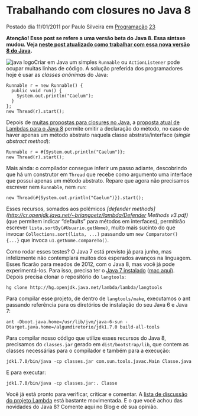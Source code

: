 # Trabalhando com closures no Java 8

Postado dia 11/01/2011 por Paulo Silveira em [Programação](https://blog.caelum.com.br/category/programacao/) [23](https://blog.caelum.com.br/trabalhando-com-closures-no-java-8/#comments)

**Atenção! Esse post se refere a uma versão beta do Java 8. Essa sintaxe mudou. Veja [neste post atualizado como trabalhar com essa nova versão 8 do Java](https://blog.caelum.com.br/o-minimo-que-voce-deve-saber-de-java-8/).**

![java logo](https://i0.wp.com/blog.caelum.com.br/wp-content/uploads/2011/01/java-logo-e1294754330666.png?resize=99%2C185&ssl=1)Criar em Java um simples `Runnable` ou `ActionListener` pode ocupar muitas linhas de código. A solução preferida dos programadores hoje é usar as *classes anônima*s do Java:

```
Runnable r = new Runnable() {
  public void run() {
    System.out.println("Caelum"); 
  }
};
new Thread(r).start();
```

Depois de [muitas propostas para closures no Java](http://www.infoq.com/news/2007/04/java-closures-update), a [proposta atual de Lambdas para o Java 8](http://cr.openjdk.java.net/~briangoetz/lambda/lambda-state-3.html) permite omitir a declaração do método, no caso de haver apenas um método abstrato naquela classe abstrata/interface (*single abstract method*):

```
Runnable r = #{System.out.println("Caelum")};
new Thread(r).start();
```

Mais ainda: o compilador consegue inferir um passo adiante, descobrindo que há um construtor em `Thread` que recebe como argumento uma interface que possui apenas um método abstrato. Repare que agora não precisamos escrever nem `Runnable`, nem `run`:

```
new Thread(#{System.out.println("Caelum")}).start();
```

Esses recursos, somados aos polêmicos *[defender methods](http://cr.openjdk.java.net/~briangoetz/lambda/Defender Methods v3.pdf)* (que permitem indicar “defaults” para métodos em interfaces), permitirão escrever `lista.sortBy(#Usuario.getNome)`, muito mais sucinto do que invocar `Collections.sort(lista, ...)` passando um `new Comparator() {...}` que invoca `u1.getNome.compareTo()`.

Como rodar esses testes? O Java 7 está previsto já para junho, mas infelizmente não contemplará muitos dos esperados avanços na linguagem. Esses ficarão para meados de 2012, com o Java 8, mas você já pode experimentá-los. Para isso, precisa ter o [Java 7 instalado](http://download.java.net/jdk7/archive/b123/binaries/index.html) ([mac aqui)](http://code.google.com/p/openjdk-osx-build/). Depois precisa clonar o repositório do `langtools`:

```
hg clone http://hg.openjdk.java.net/lambda/lambda/langtools
```

Para compilar esse projeto, de dentro de `langtools/make`, executamos o ant passando referência para os diretórios de instalação do seu Java 6 e Java 7:

```
ant -Dboot.java.home=/usr/lib/jvm/java-6-sun -Dtarget.java.home=/algumdiretorio/jdk1.7.0 build-all-tools
```

Para compilar nosso código que utilize esses recursos do Java 8, precisamos do `classes.jar` gerado em `dist/bootstrap/lib`, que contem as classes necessárias para o compilador e também para a execução:

```
jdk1.7.0/bin/java -cp classes.jar com.sun.tools.javac.Main Classe.java
```

E para executar:

```
jdk1.7.0/bin/java -cp classes.jar:. Classe
```

Você já está pronto para verificar, criticar e comentar. A [lista de discussão do projeto Lambda](http://mail.openjdk.java.net/pipermail/lambda-dev/) está bastante movimentada. E o que você achou das novidades do Java 8? Comente aqui no Blog e dê sua opinião.
